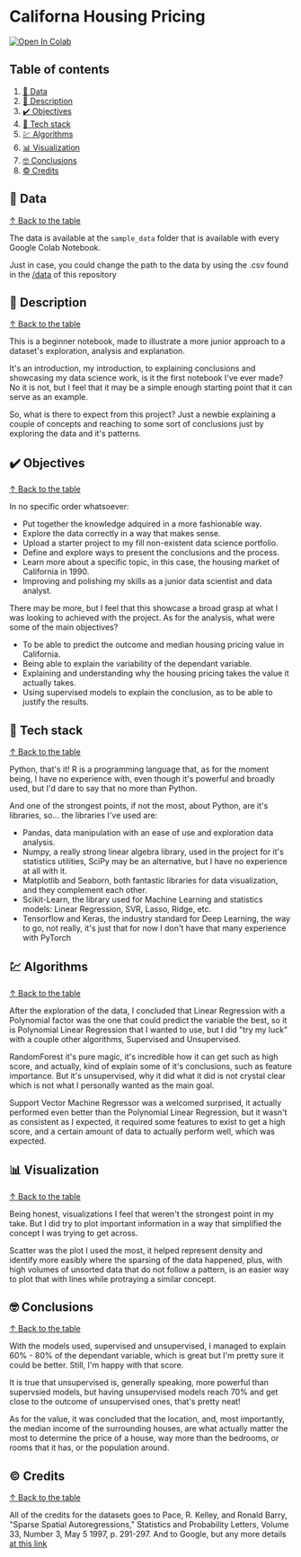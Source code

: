 # Californa Housing Pricing #

[![Open In Colab](https://colab.research.google.com/assets/colab-badge.svg)](https://colab.research.google.com/github/jofaval/california-housing-pricing/blob/master/California_Housing_Pricing.ipynb)

## Table of contents

1. [📁 Data](#-data)
1. [📓 Description](#-description)
1. [✔️ Objectives](#-objectives)
1. [🧱 Tech stack](#-tech-stack)
1. [💹 Algorithms](#-algorithms)
1. [📊 Visualization](#-visualization)
1. [🤓 Conclusions](#-conclusions)
1. [©️ Credits](#-credits)

## 📁 Data
[↑ Back to the table](#table-of-contents)

The data is available at the `sample_data` folder that is available with every Google Colab Notebook.

Just in case, you could change the path to the data by using the .csv found in the [/data](./data) of this repository

## 📓 Description
[↑ Back to the table](#table-of-contents)

This is a beginner notebook, made to illustrate a more junior approach to a dataset's exploration, analysis and explanation.

It's an introduction, my introduction, to explaining conclusions and showcasing my data science work, is it the first notebook I've ever made? No it is not, but I feel that it may be a simple enough starting point that it can serve as an example.

So, what is there to expect from this project? Just a newbie explaining a couple of concepts and reaching to some sort of conclusions just by exploring the data and it's patterns.

## ✔️ Objectives
[↑ Back to the table](#table-of-contents)

In no specific order whatsoever:

- Put together the knowledge adquired in a more fashionable way.
- Explore the data correctly in a way that makes sense.
- Upload a starter project to my fill non-existent data science portfolio.
- Define and explore ways to present the conclusions and the process.
- Learn more about a specific topic, in this case, the housing market of California in 1990.
- Improving and polishing my skills as a junior data scientist and data analyst.

There may be more, but I feel that this showcase a broad grasp at what I was looking to achieved with the project.
As for the analysis, what were some of the main objectives?

- To be able to predict the outcome and median housing pricing value in California.
- Being able to explain the variability of the dependant variable.
- Explaining and understanding why the housing pricing takes the value it actually takes.
- Using supervised models to explain the conclusion, as to be able to justify the results.

## 🧱 Tech stack
[↑ Back to the table](#table-of-contents)

Python, that's it! R is a programming language that, as for the moment being, I have no experience with, even though it's powerful and broadly used, but I'd dare to say that no more than Python.

And one of the strongest points, if not the most, about Python, are it's libraries, so... the libraries I've used are:

- Pandas, data manipulation with an ease of use and exploration data analysis.
- Numpy, a really strong linear algebra library, used in the project for it's statistics utilities, SciPy may be an alternative, but I have no experience at all with it.
- Matplotlib and Seaborn, both fantastic libraries for data visualization, and they complement each other.
- Scikit-Learn, the library used for Machine Learning and statistics models: Linear Regression, SVR, Lasso, Ridge, etc.
- Tensorflow and Keras, the industry standard for Deep Learning, the way to go, not really, it's just that for now I don't have that many experience with PyTorch

## 💹 Algorithms
[↑ Back to the table](#table-of-contents)

After the exploration of the data, I concluded that Linear Regression with a Polynomial factor was the one that could predict the variable the best, so it is Polynomial Linear Regression that I wanted to use, but I did "try my luck" with a couple other algorithms, Supervised and Unsupervised.

RandomForest it's pure magic, it's incredible how it can get such as high score, and actually, kind of explain some of it's conclusions, such as feature importance. But it's unsupervised, why it did what it did is not crystal clear which is not what I personally wanted as the main goal.

Support Vector Machine Regressor was a welcomed surprised, it actually performed even better than the Polynomial Linear Regression, but it wasn't as consistent as I expected, it required some features to exist to get a high score, and a certain amount of data to actually perform well, which was expected.

## 📊 Visualization
[↑ Back to the table](#table-of-contents)

Being honest, visualizations I feel that weren't the strongest point in my take. But I did try to plot important information in a way that simplified the concept I was trying to get across.

Scatter was the plot I used the most, it helped represent density and identify more easibly where the sparsing of the data happened, plus, with high volumes of unsorted data that do not follow a pattern, is an easier way to plot that with lines while protraying a similar concept.

## 🤓 Conclusions
[↑ Back to the table](#table-of-contents)

With the models used, supervised and unsupervised, I managed to explain 60% - 80% of the dependant variable, which is great but I'm pretty sure it could be better. Still, I'm happy with that score.

It is true that unsupervised is, generally speaking, more powerful than supervsied models, but having unsupervised models reach 70% and get close to the outcome of unsupervised ones, that's pretty neat!

As for the value, it was concluded that the location, and, most importantly, the median income of the surrounding houses, are what actually matter the most to determine the price of a house, way more than the bedrooms, or rooms that it has, or the population around.

## ©️ Credits
[↑ Back to the table](#table-of-contents)

All of the credits for the datasets goes to Pace, R. Kelley, and Ronald Barry, "Sparse Spatial Autoregressions," Statistics and Probability Letters, Volume 33, Number 3, May 5 1997, p. 291-297. And to Google, but any more details [at this link](https://developers.google.com/machine-learning/crash-course/california-housing-data-description?hl=es_419)